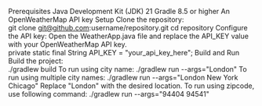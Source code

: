 Prerequisites
Java Development Kit (JDK) 21
Gradle 8.5 or higher
An OpenWeatherMap API key
Setup
Clone the repository:  
git clone git@github.com:username/repository.git
cd repository
Configure the API key:  Open the WeatherApp.java file and replace the API_KEY value with your OpenWeatherMap API key.  
private static final String API_KEY = "your_api_key_here";
Build and Run
Build the project:  
./gradlew build
To run using city name: 
./gradlew run --args="London"
To run using multiple city names: 
./gradlew run --args="London New York Chicago"
Replace "London" with the desired location.
To run using zipcode, use following command:
./gradlew run --args="94404 94541"

